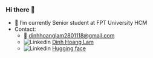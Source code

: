 ### Hi there 👋

<!--
**LamKser/LamKser** is a ✨ _special_ ✨ repository because its `README.md` (this file) appears on your GitHub profile.

Here are some ideas to get you started:

- 🔭 I’m currently working on ...
- 🌱 I’m currently learning ...
- 👯 I’m looking to collaborate on ...
- 🤔 I’m looking for help with ...
- 💬 Ask me about ...
- 📫 How to reach me: ...
- 😄 Pronouns: ...
- ⚡ Fun fact: ...
-->
- 🔭 I’m currently Senior student at FPT University HCM
- Contact:
  - :email: dinhhoanglam2801118@gmail.com
  - ![Linkedin](https://i.stack.imgur.com/gVE0j.png) [Dinh Hoang Lam](https://www.linkedin.com/in/hoang-lam-dinh-901193191/)
  - ![Linkedin](https://i.stack.imgur.com/gVE0j.png) [Hugging face](https://huggingface.co/lamkser)
